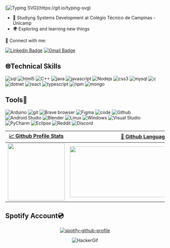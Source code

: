 <div style="display: center">

[![Typing SVG](https://readme-typing-svg.demolab.com?font=Fira+Code&pause=1000&color=00F750&random=false&width=680&lines=Hi+there%2C+I'm+Benneth+Urich;Full-Stack+Developer+(in+progress)%2C+artist%2C+and+Designer!)](https://git.io/typing-svg)

- 📖 Studiyng Systems Development at Colégio Técnico de Campinas - Unicamp
- 🌍 Exploring and learning new things

🤝 Connect with me:

[![Linkedin Badge](https://img.shields.io/badge/-Linkedin-blue?style=&logo=Linkedin&logoColor=white&link=https://www.linkedin.com/in/benneth-urich-555731270/)](https://www.linkedin.com/in/benneth-urich-555731270/) 
[![Gmail Badge ](https://img.shields.io/badge/Gmail-red?style=flat-square&logo=gmail&logoColor=white&link=mailto:bennethurich18@gmail.com)](mailto:bennethurich18@gmail.com)

## 🌐Technical Skills

<div style="display: center">
  <img alt="sql"src="https://img.shields.io/badge/Microsoft_SQL_Server-CC2927?style=flat-square&logo=microsoft-sql-server&logoColor=white">
  <img alt="html5" src="https://img.shields.io/badge/-HTML5-E34F26?style=flat-square&logo=html5&logoColor=white" />
  <img alt="C++" src="https://img.shields.io/badge/c++-%2300599C.svg?style=flat-square&logo=c%2B%2B&logoColor=white">
  <img alt="java" src="http://img.shields.io/badge/-Java-F89820?style=flat-square&logo=java&logoColor=white">                                       
  <img alt="javascript" src="https://img.shields.io/badge/-JavaScript-eed718?style=flat-square&logo=javascript&logoColor=ffffff">
  <img alt="Nodejs" src="https://img.shields.io/badge/-Nodejs-43853d?style=flat-square&logo=Node.js&logoColor=white"/>
  <img alt="css3" src = "https://img.shields.io/badge/-CSS3-1572B6?style=flat-square&logo=css3&logoColor=white">
  <img alt="mysql" src = "https://img.shields.io/badge/-MySql-1572B6?style=flat-square&logo=mysql&logoColor=white">
  <img alt="c" src = "https://img.shields.io/badge/-C-1572B6?style=flat-square&logo=c&logoColor=white">
  <img alt="dotnet" src = "https://img.shields.io/badge/-.NET-8f61bb?style=flat-square&logo=dotnet&logoColor=white">
  <img alt="react" src = "https://img.shields.io/badge/-React-1bb6ff?style=flat-square&logo=react&logoColor=white">
  <img alt="typescript" src = "https://img.shields.io/badge/-TypeScript-1572B6?style=flat-square&logo=typescript&logoColor=white">
  <img alt="npm" src = "https://img.shields.io/badge/-NPM-e80000?style=flat-square&logo=npm&logoColor=white">
  <img alt="mongo" src = "https://img.shields.io/badge/-MongoDB-37a336?style=flat-square&logo=mongodb&logoColor=white">
</div>

## Tools🔌

<div style="display: center">
  <img alt="Arduino" src="https://img.shields.io/badge/-Arduino-00979D?style=flat-square&logo=Arduino&logoColor=white">
  <img alt="git" src="https://img.shields.io/badge/-Git-F05032?style=flat-square&logo=git&logoColor=white" /> 
  <img alt="Brave browser" src="https://img.shields.io/badge/-Brave_Browser-FB542B?style=flat-square&logo=brave&logoColor=white"/>
  <img alt="Figma" src="https://img.shields.io/badge/figma-%23F24E1E.svg?style=flat-square&logo=figma&logoColor=white">
  <img alt="code" src="http://img.shields.io/badge/-VS%20Code-007ACC?style=flat-square&logo=visual%20studio%20code&logoColor=white">
  <img alt="Github" src="http://img.shields.io/badge/-Github-000000?style=flat-square&logo=github&logoColor=FFFFFF">      
  <img alt="Android Studio" src="http://img.shields.io/badge/-Android_Studio-37a336?style=flat-square&logo=android&logoColor=FFFFFF">      
  <img alt="Blender" src="http://img.shields.io/badge/-Blender-FB542B?style=flat-square&logo=blender&logoColor=FFFFFF">      
  <img alt="Linux" src="http://img.shields.io/badge/-Linux-000000?style=flat-square&logo=linux&logoColor=FFFFFF">      
  <img alt="Windows" src="http://img.shields.io/badge/-Windows-0075ff?style=flat-square&logo=windows&logoColor=FFFFFF">        
  <img alt="Visual Studio" src="http://img.shields.io/badge/-Visual_Studio-8f61bb?style=flat-square&logo=visual%20studio&logoColor=FFFFFF">        
  <img alt="PyCharm" src="http://img.shields.io/badge/-pycharm-eed718?style=flat-square&logo=pycharm&logoColor=FFFFFF">        
  <img alt="Eclipse" src="http://img.shields.io/badge/-Eclipse-350a89?style=flat-square&logo=eclipse&logoColor=FFFFFF">               
  <img alt="Reddit" src="http://img.shields.io/badge/-Reddit-ff4400?style=flat-square&logo=reddit&logoColor=FFFFFF">        
  <img alt="Discord" src="http://img.shields.io/badge/-Discord-8978e5?style=flat-square&logo=discord&logoColor=FFFFFF">                 
</div>

| [📈 Github Profile Stats](https://github.com/BennethUrich/github-readme-stats#github-stats-card) | [📓 Github Languages](https://github.com/BennethUrich/github-readme-stats#top-languages-card) |
| :---: | :---: |
| <img height="180" src="https://github-readme-stats.vercel.app/api?username=BennethUrich&show_icons=true&theme=midnight-purple" /> | <img height="160" width="480"  src="https://github-readme-stats.vercel.app/api/top-langs/?username=BennethUrich&theme=midnight-purple&layout=compact" /> |

## Spotify Account💿

<div align="center">

[![spotify-github-profile](https://spotify-github-profile.vercel.app/api/view?uid=31ckqp6wcygrmifjg3oxsw3omjuy&cover_image=true&theme=default&show_offline=false&background_color=121212&interchange=false&bar_color=53b14f&bar_color_cover=false)](https://github.com/kittinan/spotify-github-profile)

<img src="https://repository-images.githubusercontent.com/462900780/0a10af70-6cbf-46df-9071-0ff586a3b1d6" alt="HackerGif">

</div>

</div>

